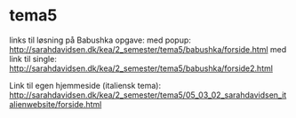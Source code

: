 # tema5

links til løsning på Babushka opgave: 
med popup: http://sarahdavidsen.dk/kea/2_semester/tema5/babushka/forside.html
med link til single: http://sarahdavidsen.dk/kea/2_semester/tema5/babushka/forside2.html


Link til egen hjemmeside (italiensk tema): http://sarahdavidsen.dk/kea/2_semester/tema5/05_03_02_sarahdavidsen_italienwebsite/forside.html
